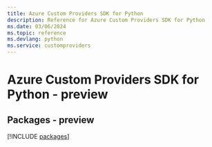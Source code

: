 ```yaml
---
title: Azure Custom Providers SDK for Python
description: Reference for Azure Custom Providers SDK for Python
ms.date: 03/06/2024
ms.topic: reference
ms.devlang: python
ms.service: customproviders
---
```

# Azure Custom Providers SDK for Python - preview
## Packages - preview
[!INCLUDE [packages](custom-providers-index.md)]